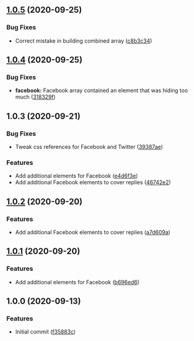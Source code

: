 ## [1.0.5](https://github.com/rbseaver/tampermonkey-scripts/compare/v1.0.3...v1.0.5) (2020-09-25)


### Bug Fixes

* Correct mistake in building combined array ([c8b3c34](https://github.com/rbseaver/tampermonkey-scripts/commit/c8b3c340546f5c2fe66d01a3987ef9fe6636521b))


## [1.0.4](https://github.com/rbseaver/tampermonkey-scripts/compare/v1.0.3...v1.0.4) (2020-09-25)


### Bug Fixes

* **facebook:** Facebook array contained an element that was hiding too much ([318329f](https://github.com/rbseaver/tampermonkey-scripts/commit/318329f4ec836cfbfd258577422ef8631b991f88))



## 1.0.3 (2020-09-21)


### Bug Fixes

* Tweak css references for Facebook and Twitter ([39387ae](https://github.com/rbseaver/tampermonkey-scripts/commit/39387ae7c2f3b9acc5ff47d7c809e16d847f4c51))


### Features

* Add additional elements for Facebook ([e4d6f3e](https://github.com/rbseaver/tampermonkey-scripts/commit/e4d6f3e42b688b6c30e16a0a964ab30406c10daf))
* Add additional Facebook elements to cover replies ([46742e2](https://github.com/rbseaver/tampermonkey-scripts/commit/46742e24d023c9996732ff841ab2773530b5dd65))



## [1.0.2](https://github.com/rbseaver/tampermonkey-scripts/compare/v1.0.1...v1.0.2) (2020-09-20)


### Features

* Add additional Facebook elements to cover replies ([a7d609a](https://github.com/rbseaver/tampermonkey-scripts/commit/a7d609a46836e37ebd9e8ecf90d91b4443c9ffad))



## [1.0.1](https://github.com/rbseaver/tampermonkey-scripts/releases/tag/v1.0.1) (2020-09-20)


### Features

* Add additional elements for Facebook ([b696ed6](https://github.com/rbseaver/tampermonkey-scripts/commit/b696ed6e1a4e43792bbf558170ec4ae65504c335))



## 1.0.0 (2020-09-13)

### Features

* Initial commit ([f35883c](https://github.com/rbseaver/tampermonkey-scripts/commit/f35883cf689ae58ed8be02865c19a55f208f1c3f))